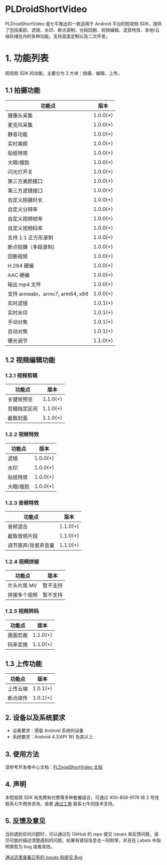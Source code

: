 # PLDroidShortVideo

PLDroidShortVideo 是七牛推出的一款适用于 Android 平台的短视频 SDK，提供了包括美颜、滤镜、水印、断点录制、分段回删、视频编辑、混音特效、本地/云端存储在内的多种功能，支持高度定制以及二次开发。

# 1. 功能列表

短视频 SDK 的功能，主要分为 3 大块：拍摄、编辑、上传。

## 1.1 拍摄功能

| 功能点                          | 版本       |
| ---------------------------- | -------- |
| 摄像头采集                        | 1.0.0(+) |
| 麦克风采集                        | 1.0.0(+) |
| 静音功能                         | 1.0.0(+) |
| 实时美颜                         | 1.0.0(+) |
| 贴纸特效                         | 1.0.0(+) |
| 大眼/瘦脸                           | 1.0.0(+) |
| 闪光灯开关                        | 1.0.0(+) |
| 第三方美颜接口                      | 1.0.0(+) |
| 第三方滤镜接口                      | 1.0.0(+) |
| 自定义拍摄时长                      | 1.0.0(+) |
| 自定义分辨率                       | 1.0.0(+) |
| 自定义视频帧率                      | 1.0.0(+) |
| 自定义视频码率                      | 1.0.0(+) |
| 支持 1:1 正方形录制                 | 1.0.0(+) |
| 断点拍摄（多段录制）                   | 1.0.0(+) |
| 回删视频                         | 1.0.0(+) |
| H.264 硬编                     | 1.0.0(+) |
| AAC 硬编                       | 1.0.0(+) |
| 输出 mp4 文件                    | 1.0.0(+) |
| 支持 armeabi，armv7, arm64, x86 | 1.0.0(+) |
| 实时滤镜                         | 1.0.1(+) |
| 实时水印                         | 1.0.1(+) |
| 手动对焦                         | 1.0.1(+) |
| 自动对焦                         | 1.0.1(+) |
| 曝光调节                         | 1.1.0(+) |

## 1.2 视频编辑功能

### 1.2.1 视频剪辑

| 功能点    | 版本       |
| ------ | -------- |
| 关键帧预览  | 1.1.0(+) |
| 剪辑指定区间 | 1.1.0(+) |
| 截取封面   | 1.1.0(+) |

### 1.2.2 视频特效

| 功能点  | 版本       |
| ---- | -------- |
| 滤镜   | 1.0.0(+) |
| 水印   | 1.0.0(+) |
| 贴纸特效 | 1.0.0(+) |
| 大眼/瘦脸 | 1.0.0(+) |

### 1.2.3 音频特效

| 功能点        | 版本       |
| ---------- | -------- |
| 音频混合       | 1.1.0(+) |
| 截取音频片段     | 1.1.0(+) |
| 调节原声/背景声音量 | 1.1.0(+) |

### 1.2.4 视频拼接

| 功能点     | 版本   |
| ------- | ---- |
| 片头片尾 MV | 暂不支持 |
| 拼接多个视频  | 暂不支持 |


### 1.2.5 视频转码

| 功能点  | 版本       |
| ---- | -------- |
| 画面剪裁 | 1.1.0(+) |
| 码率变换 | 1.1.0(+) |

## 1.3 上传功能

| 功能点  | 版本       |
| ---- | -------- |
| 上传云端 | 1.0.1(+) |
| 断点续传 | 1.0.1(+) |

## 2. 设备以及系统要求

- 设备要求：搭载 Android 系统的设备
- 系统要求：Android 4.3(API 18) 及其以上

## 3. 使用方法

请参考开发者中心文档：[PLDroidShortVideo 文档](https://developer.qiniu.com/pili/sdk/3734/short-video-android-sdk)

## 4. 声明
本短视频 SDK 有免费和付费等多种套餐组合，可通过 400-808-9176 转 2 号线联系七牛商务咨询，或者 [通过工单](https://support.qiniu.com/?ref=developer.qiniu.com) 联系七牛的技术支持。

## 5. 反馈及意见

当你遇到任何问题时，可以通过在 GitHub 的 repo 提交 issues 来反馈问题，请尽可能的描述清楚遇到的问题，如果有错误信息也一同附带，并且在 Labels 中指明类型为 bug 或者其他。

[通过这里查看已有的 issues 和提交 Bug](https://github.com/pili-engineering/PLDroidShortVideo/issues)
